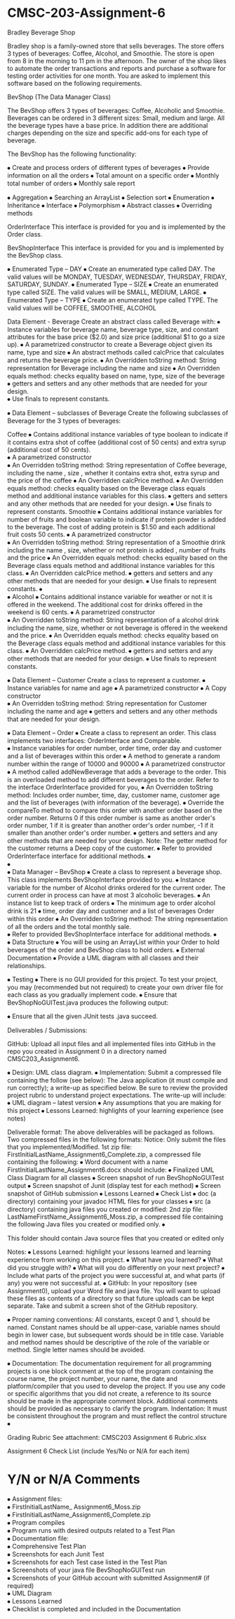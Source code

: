 # CMSC-203-Assignment-6




 Bradley Beverage Shop

Bradley shop is a family-owned store that sells beverages.  The store offers 3 types of beverages: Coffee, Alcohol, and Smoothie. The store is open from 8 in the morning to 11 pm in the afternoon.  The owner of the shop likes to automate the order transactions and reports and purchase a software for testing order activities for one month. You are asked to implement this software based on the following requirements.




BevShop (The Data Manager Class)

The BevShop offers 3 types of beverages: Coffee, Alcoholic and Smoothie. Beverages can be ordered in 3 different sizes: Small, medium and large. All the beverage types have a base price. In addition there are additional charges depending on the size and specific add-ons for each type of beverage.

The BevShop has the following functionality:

⦁	Create and process orders of different types of beverages
⦁	Provide information on all the orders 
⦁	Total amount on a specific order
⦁	Monthly total number of orders
⦁	Monthly sale report



⦁	Aggregation
⦁	Searching an ArrayList
⦁	Selection sort
⦁	Enumeration
⦁	Inheritance
⦁	Interface
⦁	Polymorphism
⦁	Abstract classes
⦁	Overriding methods






OrderInterface 
This interface is provided for you and is implemented by the Order class.

BevShopInterface
This interface is provided for you and is implemented by the BevShop class.






⦁	Enumerated Type – DAY
⦁	Create an enumerated type called DAY.  The valid values will be MONDAY, TUESDAY, WEDNESDAY, THURSDAY, FRIDAY, SATURDAY, SUNDAY.
⦁	Enumerated Type – SIZE
⦁	Create an enumerated type called SIZE.  The valid values will be SMALL, MEDIUM, LARGE.
⦁	Enumerated Type – TYPE
⦁	Create an enumerated type called TYPE.  The valid values will be COFFEE, SMOOTHIE, ALCOHOL

Data Element - Beverage
Create an abstract class called Beverage with:
⦁	Instance variables for beverage name, beverage type, size, and constant attributes for the base price ($2.0) and size price (additional $1 to go a size up).
⦁	A parametrized constructor to create a Beverage object given its name, type and  size
⦁	An abstract methods called calcPrice that calculates and returns the beverage price. 
⦁	An Overridden  toString method: String representation for Beverage including the name and size
⦁	An Overridden  equals method: checks equality based on name, type, size of the beverage
⦁	getters and setters  and any other methods that are needed for your design.  
⦁	Use finals to represent constants.

 
⦁	Data Element – subclasses of Beverage
Create the following subclasses of Beverage for the 3 types of beverages: 

Coffee
⦁	Contains additional instance variables of type boolean to indicate if it contains extra shot of coffee (additional cost of 50 cents) and extra syrup (additional cost of 50 cents).   
⦁	A parametrized constructor  
⦁	An Overridden  toString method: String representation of Coffee beverage, including the name , size ,  whether it contains extra shot, extra syrup and the price of the coffee
⦁	An Overridden calcPrice method.
⦁	An Overridden  equals method: checks equality based on the Beverage class equals method and additional instance variables for this class.
⦁	getters and setters  and any other methods that are needed for your design.
⦁	Use finals to represent constants.
Smoothie
⦁	Contains additional instance variables for number of fruits and boolean variable to indicate if protein powder is added to the beverage. The cost of adding protein is $1.50 and each additional fruit costs 50 cents.
⦁	A parametrized constructor  
⦁	An Overridden toString method: String representation of a Smoothie drink including the name , size, whether or not protein is added , number of fruits and the price
⦁	An Overridden equals method: checks equality based on the Beverage class equals method and additional instance variables for this class.
⦁	An Overridden calcPrice method.
⦁	getters and setters and any other methods that are needed for your design.
⦁	Use finals to represent constants.
⦁	
⦁	Alcohol
⦁	Contains additional instance variable for weather or not it is offered in the weekend.  The additional cost for drinks offered in the weekend is 60 cents. 
⦁	A parametrized constructor  
⦁	An Overridden toString method: String representation of a alcohol drink including the name, size, whether or not beverage is offered in the weekend and the price.
⦁	An Overridden equals method: checks equality based on the Beverage class equals method and additional instance variables for this class.
⦁	An Overridden calcPrice method.
⦁	getters and setters and any other methods that are needed for your design.
⦁	Use finals to represent constants.



⦁	Data Element – Customer
Create a class to represent a customer.
⦁	Instance variables for name and age
⦁	A parametrized constructor 
⦁	A Copy constructor  
⦁	An Overridden toString method: String representation for Customer including the name and age
⦁	getters and setters and any other methods that are needed for your design.  



⦁	Data Element – Order 
⦁	Create a class to represent an order. This class implements two interfaces: OrderInterface and Comparable.  
⦁	Instance variables for order number, order time, order day and customer and a list of beverages within this order
⦁	A method to generate a random number within the range of 10000 and 90000
⦁	A parametrized constructor 
⦁	A method called addNewBeverage that adds a beverage to the order.  This is an overloaded method to add different beverages to the order.  Refer to the interface OrderInterface provided for you,
⦁	An Overridden toString method: Includes order number, time, day, customer name, customer age and the list of beverages (with information of the beverage).
⦁	Override the compareTo method to compare this order with another order based on the order number. Returns 0 if this order number is same as another order's order number, 1 if it is greater than another order's order number, -1 if it smaller than another order's order number.
⦁	getters and setters and any other methods that are needed for your design.   Note: The getter method for the customer returns a Deep copy of the customer.
⦁	Refer to provided OrderInterface interface for additional methods.
⦁	
⦁	
⦁	Data Manager – BevShop
⦁	Create a class to represent a beverage shop. This class implements BevShopInterface provided to you. 
⦁	Instance variable for the number of Alcohol drinks ordered for the current order. The current order in process can have at most 3 alcoholic beverages.
⦁	An instance list to keep track of orders
⦁	The minimum age to order alcohol drink is 21
⦁	  time, order day and customer and a list of beverages Order within this order
⦁	 An Overridden toString method: The string representation of all the orders and the total monthly sale.  
⦁	Refer to provided BevShopInterface interface for additional methods.
⦁	
⦁	Data Structure
⦁	You will be using an ArrayList within your Order to hold beverages of the order and BevShop class to hold orders.
⦁	External Documentation
⦁	Provide a UML diagram with all classes and their relationships.
























⦁	Testing
⦁	There is no GUI provided for this project. To test your project, you may (recommended but not required) to create your own driver file for each class as you gradually implement code.
⦁	Ensure that BevShopNoGUITest.java produces the following output:
 






























⦁	Ensure that all the given JUnit tests .java succeed.














Deliverables / Submissions: 

GitHub: Upload all input files and all implemented files into GitHub in the repo you created in Assignment 0 in a directory named CMSC203_Assignment6.

⦁	Design: UML class diagram.
⦁	Implementation: Submit a compressed file containing the follow (see below):  The Java application (it must compile and run correctly); a write-up as specified below.  Be sure to review the provided project rubric to understand project expectations.  The write-up will include:  
⦁	UML diagram – latest version
⦁	Any assumptions that you are making for this project
⦁	Lessons Learned: highlights of your learning experience (see notes)
	 
Deliverable format: The above deliverables will be packaged as follows. Two compressed files in the following formats:
Notice: Only submit the files that you implemented/Modified.
1st zip file: FirstInitialLastName_Assignment6_Complete.zip, a compressed file containing the following:
⦁	Word document with a name FirstInitialLastName_Assignment6.docx should include:
⦁	Finalized UML Class Diagram for all classes
⦁	Screen snapshot of run BevShopNoGUITest output
⦁	Screen snapshot of Junit (display test for each method)
⦁	Screen snapshot of GitHub submission
⦁	Lessons Learned
⦁	Check List
⦁	doc (a directory) containing your javadoc HTML files for your classes
⦁	src (a directory) containing java files you created or modified:
     2nd zip file: LastNameFirstName_Assignment6_Moss.zip, a compressed file containing 
                  the following Java files you created or modified only.
⦁	

This folder should contain Java source files that you created or edited only


Notes:
⦁	Lessons Learned: highlight your lessons learned and learning experience from working on this project.
⦁	What have you learned? 
⦁	What did you struggle with?
⦁	What will you do differently on your next project?
⦁	Include what parts of the project you were successful at, and what parts (if any) you were not successful at.
⦁	GitHub: In your repository (see Assignment0), upload your Word file and java file. You will want to upload these files as contents of a directory so that future uploads can be kept separate.  Take and submit a screen shot of the GitHub repository.

⦁	Proper naming conventions: All constants, except 0 and 1, should be named. Constant names should be all upper-case, variable names should begin in lower case, but subsequent words should be in title case. Variable and method names should be descriptive of the role of the variable or method. Single letter names should be avoided.

⦁	Documentation: The documentation requirement for all programming projects is one block comment at the top of the program containing the course name, the project number, your name, the date and platform/compiler that you used to develop the project. If you use any code or specific algorithms that you did not create, a reference to its source should be made in the appropriate comment block. Additional comments should be provided as necessary to clarify the program. 
Indentation: It must be consistent throughout the program and must reflect the control structure
⦁	

Grading Rubric
See attachment: CMSC203 Assignment 6 Rubric.xlsx


Assignment 6 Check List (include Yes/No or N/A for each item)
#		Y/N or N/A	Comments
⦁		Assignment files: 		
	⦁	FirstInitialLastName_ Assignment6_Moss.zip		
	⦁	FirstInitialLastName_Assignment6_Complete.zip      		
⦁		Program compiles		
⦁		Program runs with desired outputs related to a Test Plan		
⦁		Documentation file:		
	⦁	Comprehensive Test Plan		
	⦁	Screenshots for each Junit Test		
	⦁	Screenshots for each Test case listed in the Test Plan		
	⦁	Screenshots of your java file BevShopNoGUITest run		
	⦁	Screenshots of your GitHub account with submitted Assignment# (if required)		
	⦁	UML Diagram 		
	⦁	Lessons Learned		
	⦁	Checklist is completed and included in the Documentation		


